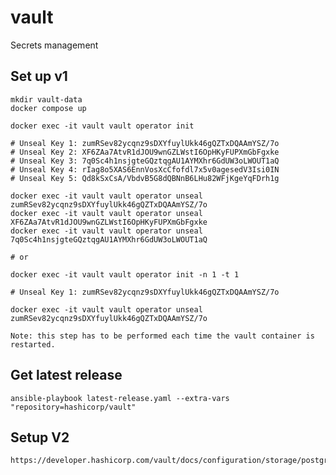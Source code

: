 # vault
Secrets management

## Set up v1

    mkdir vault-data
    docker compose up
    
    docker exec -it vault vault operator init

    # Unseal Key 1: zumRSev82ycqnz9sDXYfuylUkk46gQZTxDQAAmYSZ/7o
    # Unseal Key 2: XF6ZAa7AtvR1dJOU9wnGZLWstI6OpHKyFUPXmGbFgxke
    # Unseal Key 3: 7q0Sc4h1nsjgteGQztqgAU1AYMXhr6GdUW3oLWOUT1aQ
    # Unseal Key 4: rIag8o5XAS6EnnVosXcCfofdl7x5v0agesedV3Isi0IN
    # Unseal Key 5: Qd8kSxCsA/VbdvB5G8dQBNnB6LHu82WFjKgeYqFDrh1g

    docker exec -it vault vault operator unseal zumRSev82ycqnz9sDXYfuylUkk46gQZTxDQAAmYSZ/7o
    docker exec -it vault vault operator unseal XF6ZAa7AtvR1dJOU9wnGZLWstI6OpHKyFUPXmGbFgxke
    docker exec -it vault vault operator unseal 7q0Sc4h1nsjgteGQztqgAU1AYMXhr6GdUW3oLWOUT1aQ

    # or 
    
    docker exec -it vault vault operator init -n 1 -t 1

    # Unseal Key 1: zumRSev82ycqnz9sDXYfuylUkk46gQZTxDQAAmYSZ/7o

    docker exec -it vault vault operator unseal zumRSev82ycqnz9sDXYfuylUkk46gQZTxDQAAmYSZ/7o

    Note: this step has to be performed each time the vault container is restarted.

## Get latest release

    ansible-playbook latest-release.yaml --extra-vars "repository=hashicorp/vault"
## Setup V2

    https://developer.hashicorp.com/vault/docs/configuration/storage/postgresql

